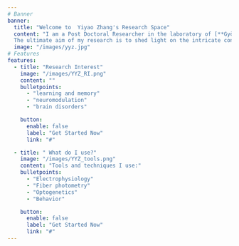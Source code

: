 ```yaml
---
# Banner
banner:
  title: "Welcome to  Yiyao Zhang's Research Space"
  content: "I am a Post Doctoral Researcher in the laboratory of [**György Buzsáki**](https://buzsakilab.com/wp/labmembers/) at New York University School  of Medicine.
  The ultimate aim of my research is to shed light on the intricate connection between neuromodulators and the dynamic states of neural networks, with a particular focus on their potential role in the onset and progression of brain disorders such as epilepsy, Alzheimer’s disease, autism, and dementia."
  image: "/images/yyz.jpg"
# Features
features:
  - title: "Research Interest"
    image: "/images/YYZ_RI.png"
    content: ""
    bulletpoints:
      - "learning and memory"
      - "neuromodulation"
      - "brain disorders"

    button:
      enable: false
      label: "Get Started Now"
      link: "#"

  - title: " What do I use?"
    image: "/images/YYZ_tools.png"
    content: "Tools and techniques I use:"
    bulletpoints:
      - "Electrophysiology"
      - "Fiber photometry"
      - "Optogenetics"
      - "Behavior"

    button:
      enable: false
      label: "Get Started Now"
      link: "#"
---
```

